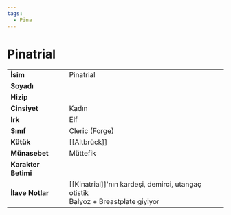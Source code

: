 ```yaml
---
tags:
  - Pina
---  
```

# Pinatrial   
|  |  |  
|---|---|  
| **İsim** | Pinatrial |  
| **Soyadı** |  |  
| **Hizip** |  |  
| **Cinsiyet** | Kadın |  
| **Irk** | Elf |  
| **Sınıf** | Cleric (Forge) |  
| **Kütük** | [[Altbrück]] |  
| **Münasebet** | Müttefik |  
| **Karakter Betimi** |  |  
| **İlave Notlar** | [[Kinatrial]]'nın kardeşi, demirci, utangaç otistik<br>Balyoz + Breastplate giyiyor |  
